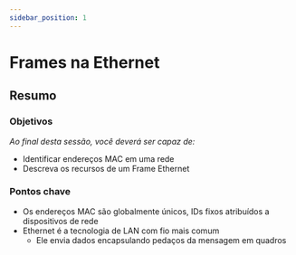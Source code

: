 ```yaml
---
sidebar_position: 1
---
```


# Frames na Ethernet

## Resumo

### Objetivos
*Ao final desta sessão, você deverá ser capaz de:*
* Identificar endereços MAC em uma rede
* Descreva os recursos de um Frame Ethernet

### Pontos chave
* Os endereços MAC são globalmente únicos, IDs fixos atribuídos a dispositivos de rede
* Ethernet é a tecnologia de LAN com fio mais comum
   * Ele envia dados encapsulando pedaços da mensagem em quadros